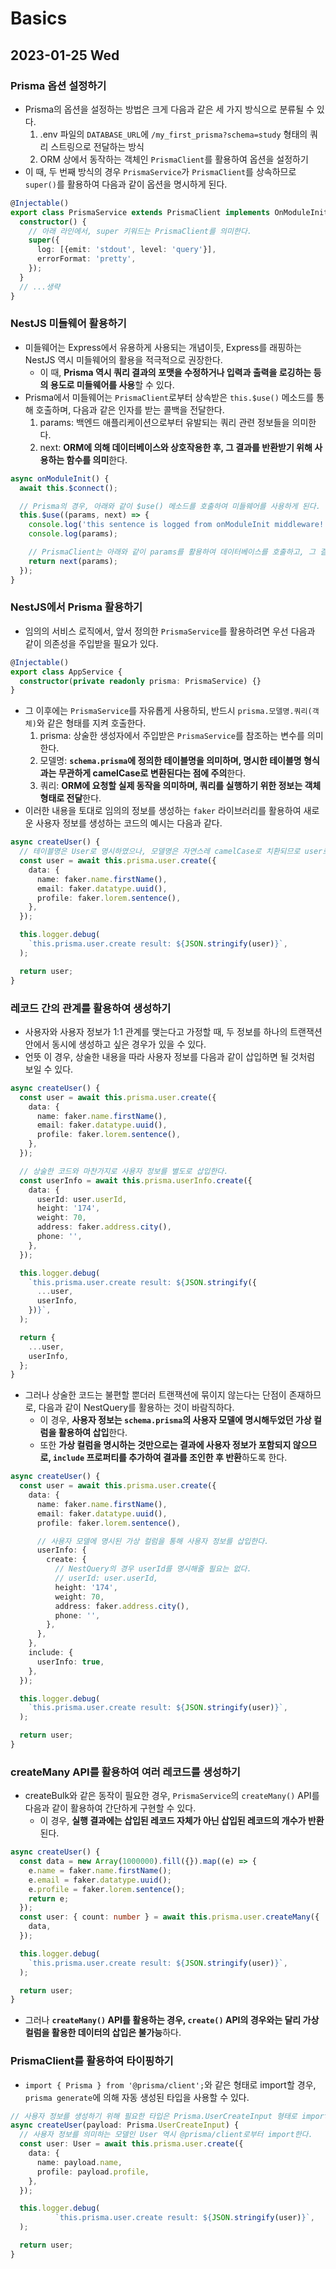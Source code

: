 # Basics
## 2023-01-25 Wed
### Prisma 옵션 설정하기
* Prisma의 옵션을 설정하는 방법은 크게 다음과 같은 세 가지 방식으로 분류될 수 있다.
    1. .env 파일의 `DATABASE_URL`에 `/my_first_prisma?schema=study` 형태의 쿼리 스트링으로 전달하는 방식
    2. ORM 상에서 동작하는 객체인 `PrismaClient`를 활용하여 옵션을 설정하기
* 이 때, 두 번째 방식의 경우 `PrismaService`가 `PrismaClient`를 상속하므로 `super()`를 활용하여 다음과 같이 옵션을 명시하게 된다.
```typescript
@Injectable()
export class PrismaService extends PrismaClient implements OnModuleInit {
  constructor() {
    // 아래 라인에서, super 키워드는 PrismaClient를 의미한다.
    super({
      log: [{emit: 'stdout', level: 'query'}],
      errorFormat: 'pretty',
    });
  }
  // ...생략
}
```

### NestJS 미들웨어 활용하기
* 미들웨어는 Express에서 유용하게 사용되는 개념이듯, Express를 래핑하는 NestJS 역시 미들웨어의 활용을 적극적으로 권장한다.
    * 이 때, **Prisma 역시 쿼리 결과의 포맷을 수정하거나 입력과 출력을 로깅하는 등의 용도로 미들웨어를 사용**할 수 있다.
* Prisma에서 미들웨어는 `PrismaClient`로부터 상속받은 `this.$use()` 메소드를 통해 호출하며, 다음과 같은 인자를 받는 콜백을 전달한다.
    1. params: 백엔드 애플리케이션으로부터 유발되는 쿼리 관련 정보들을 의미한다.
    2. next: **ORM에 의해 데이터베이스와 상호작용한 후, 그 결과를 반환받기 위해 사용하는 함수를 의미**한다.
```typescript
async onModuleInit() {
  await this.$connect();

  // Prisma의 경우, 아래와 같이 $use() 메소드를 호출하여 미들웨어를 사용하게 된다.
  this.$use((params, next) => {
    console.log('this sentence is logged from onModuleInit middleware!');
    console.log(params);

    // PrismaClient는 아래와 같이 params를 활용하여 데이터베이스를 호출하고, 그 결과를 반환받기 위해 next() 함수를 사용한다.
    return next(params);
  });
}
```

### NestJS에서 Prisma 활용하기
* 임의의 서비스 로직에서, 앞서 정의한 `PrismaService`를 활용하려면 우선 다음과 같이 의존성을 주입받을 필요가 있다.
```typescript
@Injectable()
export class AppService {
  constructor(private readonly prisma: PrismaService) {}
}
```
* 그 이후에는 `PrismaService`를 자유롭게 사용하되, 반드시 `prisma.모델명.쿼리(객체)`와 같은 형태를 지켜 호출한다.
    1. prisma: 상술한 생성자에서 주입받은 `PrismaService`를 참조하는 변수를 의미한다.
    2. 모델명: **`schema.prisma`에 정의한 테이블명을 의미하며, 명시한 테이블명 형식과는 무관하게 camelCase로 변환된다는 점에 주의**한다.
    3. 쿼리: **ORM에 요청할 실제 동작을 의미하며, 쿼리를 실행하기 위한 정보는 객체 형태로 전달**한다.
* 이러한 내용을 토대로 임의의 정보를 생성하는 `faker` 라이브러리를 활용하여 새로운 사용자 정보를 생성하는 코드의 예시는 다음과 같다.
```typescript
async createUser() {
  // 테이블명은 User로 명시하였으나, 모델명은 자연스레 camelCase로 치환되므로 user로 참조해야 한다.
  const user = await this.prisma.user.create({
    data: {
      name: faker.name.firstName(),
      email: faker.datatype.uuid(),
      profile: faker.lorem.sentence(),
    },
  });

  this.logger.debug(
    `this.prisma.user.create result: ${JSON.stringify(user)}`,
  );

  return user;
}
```

### 레코드 간의 관계를 활용하여 생성하기
* 사용자와 사용자 정보가 1:1 관계를 맺는다고 가정할 때, 두 정보를 하나의 트랜잭션 안에서 동시에 생성하고 싶은 경우가 있을 수 있다.
* 언뜻 이 경우, 상술한 내용을 따라 사용자 정보를 다음과 같이 삽입하면 될 것처럼 보일 수 있다.
```typescript
async createUser() {
  const user = await this.prisma.user.create({
    data: {
      name: faker.name.firstName(),
      email: faker.datatype.uuid(),
      profile: faker.lorem.sentence(),
    },
  });

  // 상술한 코드와 마찬가지로 사용자 정보를 별도로 삽입한다.
  const userInfo = await this.prisma.userInfo.create({
    data: {
      userId: user.userId,
      height: '174',
      weight: 70,
      address: faker.address.city(),
      phone: '',
    },
  });

  this.logger.debug(
    `this.prisma.user.create result: ${JSON.stringify({
      ...user,
      userInfo,
    })}`,
  );

  return {
    ...user,
    userInfo,
  };
}
```
* 그러나 상술한 코드는 불편할 뿐더러 트랜잭션에 묶이지 않는다는 단점이 존재하므로, 다음과 같이 NestQuery를 활용하는 것이 바람직하다.
    * 이 경우, **사용자 정보는 `schema.prisma`의 사용자 모델에 명시해두었던 가상 컬럼을 활용하여 삽입**한다.
    * 또한 **가상 컬럼을 명시하는 것만으로는 결과에 사용자 정보가 포함되지 않으므로, `include` 프로퍼티를 추가하여 결과를 조인한 후 반환**하도록 한다.
```typescript
async createUser() {
  const user = await this.prisma.user.create({
    data: {
      name: faker.name.firstName(),
      email: faker.datatype.uuid(),
      profile: faker.lorem.sentence(),

      // 사용자 모델에 명시된 가상 컬럼을 통해 사용자 정보를 삽입한다.
      userInfo: {
        create: {
          // NestQuery의 경우 userId를 명시해줄 필요는 없다.
          // userId: user.userId,
          height: '174',
          weight: 70,
          address: faker.address.city(),
          phone: '',
        },
      },
    },
    include: {
      userInfo: true,
    },
  });

  this.logger.debug(
    `this.prisma.user.create result: ${JSON.stringify(user)}`,
  );

  return user;
}
```

### createMany API를 활용하여 여러 레코드를 생성하기
* createBulk와 같은 동작이 필요한 경우, `PrismaService`의 `createMany()` API를 다음과 같이 활용하여 간단하게 구현할 수 있다.
    * 이 경우, **실행 결과에는 삽입된 레코드 자체가 아닌 삽입된 레코드의 개수가 반환**된다.
```typescript
async createUser() {
  const data = new Array(1000000).fill({}).map((e) => {
    e.name = faker.name.firstName();
    e.email = faker.datatype.uuid();
    e.profile = faker.lorem.sentence();
    return e;
  });
  const user: { count: number } = await this.prisma.user.createMany({
    data,
  });

  this.logger.debug(
    `this.prisma.user.create result: ${JSON.stringify(user)}`,
  );

  return user;
}
```
* 그러나 **`createMany()` API를 활용하는 경우, `create()` API의 경우와는 달리 가상 컬럼을 활용한 데이터의 삽입은 불가능**하다.

### PrismaClient를 활용하여 타이핑하기
* `import { Prisma } from '@prisma/client';`와 같은 형태로 import할 경우, `prisma generate`에 의해 자동 생성된 타입을 사용할 수 있다.
```typescript
// 사용자 정보를 생성하기 위해 필요한 타입은 Prisma.UserCreateInput 형태로 import할 수 있다.
async createUser(payload: Prisma.UserCreateInput) {
  // 사용자 정보를 의미하는 모델인 User 역시 @prisma/client로부터 import한다.
  const user: User = await this.prisma.user.create({
    data: {
      name: payload.name,
      profile: payload.profile,
    },
  });

  this.logger.debug(
          `this.prisma.user.create result: ${JSON.stringify(user)}`,
  );

  return user;
}
```